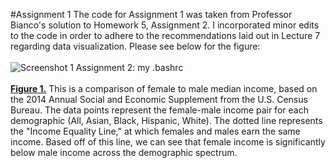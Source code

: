 
#Assignment 1
The code for Assignment 1 was taken from Professor Bianco's solution to Homework 5, Assignment 2.  I incorporated minor edits to the code in order to adhere to the recommendations laid out in Lecture 7 regarding data visualization.  Please see below for the figure:
<br><br><c>![Screenshot 1 Assignment 2: my .bashrc](https://github.com/wbx200/PUI2016_wbx200/blob/master/HW7_wbx200/download.png)</c>
<br><br><b><u>Figure 1.</u></b> This is a comparison of female to male median income, based on the 2014 Annual Social and Economic Supplement from the U.S. Census Bureau. The data points represent the female-male income pair for each demographic (All, Asian, Black, Hispanic, White). The dotted line represents the "Income Equality Line," at which females and males earn the same income. Based off of this line, we can see that female income is significantly below male income across the demographic spectrum.
